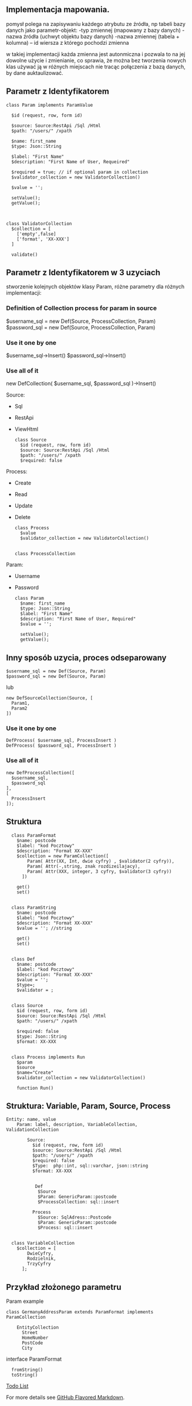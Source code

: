 ## Implementacja mapowania.
   
   pomysł polega na zapisywaniu każdego atrybutu ze źródła, np tabeli bazy danych
   jako parametr-objekt:
   -typ zmiennej (mapowany z bazy danych)
   -nazwa źródła (uchwyt objektu bazy danych)
   -nazwa zmiennej (tabela + kolumna)
   – id wiersza z którego pochodzi zmienna
   
   w takiej implementacji każda zmienna jest autonmiczna i pozwala to na jej dowolne użycie i zmienianie, co sprawia, że 
   można bez tworzenia nowych klas używać ją w różnych miejscach nie tracąc połączenia z bazą danych, by dane auktaulizować.
   
   
   
## Parametr z Identyfikatorem 

    class Param implements ParamValue
      
      $id (request, row, form id)
      
      $source: Source:RestApi /Sql /Html
      $path: "/users/" /xpath
      
      $name: first_name
      $type: Json::String
      
      $label: "First Name"
      $description: "First Name of User, Requeired"
           
      $required = true; // if optional param in collection
      $validator_collection = new ValidatorCollection() 
      
      $value = '';
      
      setValue();
      getValue();
      
      
    
    class ValidatorCollection
      $collection = [
        ['empty',false]
        ['format', 'XX-XXX']
      ]
      
      validate()
      
      


## Parametr z Identyfikatorem w 3 uzyciach
stworzenie kolejnych objektów klasy Param, różne parametry dla różnych implementacji:

### Definition of Collection process for param in source
$username_sql = new Def(Source, ProcessCollection, Param)
$password_sql = new Def(Source, ProcessCollection, Param)

### Use it one by one
$username_sql->Insert()
$password_sql->Insert()

### Use all of it
new DefCollection(
  $username_sql,
  $password_sql
)->Insert()

Source:

+ Sql
+ RestApi
+ ViewHtml


      class Source
        $id (request, row, form id)      
        $source: Source:RestApi /Sql /Html
        $path: "/users/" /xpath
        $required: false
    

Process:

+ Create
+ Read
+ Update
+ Delete
   

      class Process
        $value
        $validator_collection = new ValidatorCollection() 


      class ProcessCollection

Param:    

+ Username
+ Password
      

      class Param
        $name: first_name
        $type: Json::String      
        $label: "First Name"
        $description: "First Name of User, Required"            
        $value = '';

        setValue();
        getValue();
     
## Inny sposób uzycia, proces odseparowany

    $username_sql = new Def(Source, Param)
    $password_sql = new Def(Source, Param)

lub 

    new DefSourceCollection(Source, [
      Param1,
      Param2
    ])

### Use it one by one

    DefProcess( $username_sql, ProcessInsert )
    DefProcess( $password_sql, ProcessInsert )

### Use all of it

    new DefProcessCollection([
      $username_sql,
      $password_sql
    ],
    [
      ProcessInsert
    ]);
    

## Struktura



      class ParamFormat
        $name: postcode        
        $label: "kod Pocztowy"
        $description: "Format XX-XXX"        
        $collection = new ParamCollection([
            Param( Attr(XX, Int, dwie cyfry) , $validator(2 cyfry)),
            Param( Attr(-,string, znak rozdizeilajacy),
            Param( Attr(XXX, integer, 3 cyfry, $validator(3 cyfry))  
          ])
          
        get()
        set()
       
      
      class ParamString
        $name: postcode        
        $label: "kod Pocztowy"
        $description: "Format XX-XXX"
        $value = ''; //string
          
        get()
        set()
        
        
      class Def
        $name: postcode        
        $label: "kod Pocztowy"
        $description: "Format XX-XXX"            
        $value = '';
        $type=;
        $validator = ;
        
        
      class Source
        $id (request, row, form id)      
        $source: Source:RestApi /Sql /Html
        $path: "/users/" /xpath
        
        $required: false
        $type: Json::String      
        $format: XX-XXX


      class Process implements Run
        $param
        $source        
        $name="Create"
        $validator_collection = new ValidatorCollection() 
        
        function Run()
        

## Struktura: Variable, Param, Source, Process

    Entity: name, value      
        Param: label, description, VariableCollection, ValidationCollection

            Source:                             
              $id (request, row, form id)      
              $source: Source:RestApi /Sql /Html
              $path: "/users/" /xpath
              $required: false
              $Type:  php::int, sql::varchar, json::string  
              $format: XX-XXX

               
               Def
                $Source
                $Param: GenericParam::postcode
                $ProcessCollection: sql::insert

              Process
                $Source: SqlAdress::Postcode
                $Param: GenericParam::postcode
                $Process: sql::insert
                
  
      class VariableCollection
        $collection = [
            DwieCyfry,
            Rodzielnik,
            TrzyCyfry  
          ];
          
## Przykład złożonego parametru

Param example

    class GermanyAddressParam extends ParamFormat implements ParamCollection
    
        EntityCollection
          Street
          HomeNumber
          PostCode
          City

  
  interface ParamFormat

      fromString()
      toString()

  
[Todo List](TODO.md)

For more details see [GitHub Flavored Markdown](https://guides.github.com/features/mastering-markdown/).
